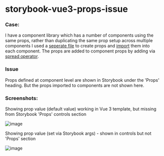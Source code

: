 # storybook-vue3-props-issue

### Case:
I have a component library which has a number of components using the same props, rather than duplicating the same prop setup across multiple components I used a [seperate file](https://github.com/NickMcBurney/storybook-vue3-props-issue/blob/main/src/stories/sharedProps.js) to create props and [import](https://github.com/NickMcBurney/storybook-vue3-props-issue/blob/0517df17be90f850aa3be438cf4396e7b0ff2f61/src/stories/Button.vue#L9) them into each component. The props are added to component props by adding via [spread operator](https://github.com/NickMcBurney/storybook-vue3-props-issue/blob/main/src/stories/Button.vue#L33).

### Issue
Props defined at component level are shown in Storybook under the 'Props' heading. But the props imported to components are not shown here.


### Screenshots:
Showing prop value (default value) working in Vue 3 template, but missing from Storybook 'Props' controls section

![image](https://user-images.githubusercontent.com/6604187/156893305-6cde828f-8943-48e2-9071-ca3551ad8273.png)

Showing prop value (set via Storybook args) - shown in controls but not 'Props' section

![image](https://user-images.githubusercontent.com/6604187/156893334-bc849a6b-01dd-41ef-9ab2-388f9a680230.png)

